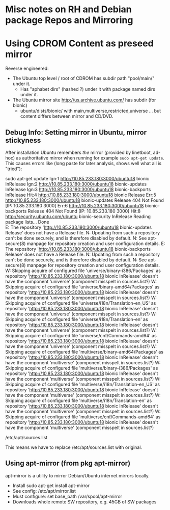 # Misc notes on RH and Debian package Repos and Mirroring

# Using CDROM Content as preseed mirror

Reverse engineered:
- The Ubuntu top level / root of CDROM has subdir path "pool/main/" under it.
  - Has "aphabet dirs" (hashed ?) under it with package named dirs under it.
- The Ubuntu mirror site http://us.archive.ubuntu.com/ has subdir (for bionic)
  - ubuntu/dists/bionic/ with main,multiverse,restricted,universe ... but content differs between mirror and CD/DVD.

## Debug Info: Setting mirror in Ubuntu, mirror stickyness

After installation Ubuntu remembers *the* mirror (provided by linetboot, ad-hoc) as authoritative mirror when running for example `sudo apt-get update`.
This causes errors like (long paste for later analysis, shows well what all is "tried"):

sudo apt-get update
Ign:1 http://10.85.233.180:3000/ubuntu18 bionic InRelease
Ign:2 http://10.85.233.180:3000/ubuntu18 bionic-updates InRelease
Ign:3 http://10.85.233.180:3000/ubuntu18 bionic-backports InRelease
Hit:4 http://10.85.233.180:3000/ubuntu18 bionic Release
Err:5 http://10.85.233.180:3000/ubuntu18 bionic-updates Release
  404  Not Found [IP: 10.85.233.180 3000]
Err:6 http://10.85.233.180:3000/ubuntu18 bionic-backports Release
  404  Not Found [IP: 10.85.233.180 3000]
Hit:8 http://security.ubuntu.com/ubuntu bionic-security InRelease
Reading package lists... Done         
E: The repository 'http://10.85.233.180:3000/ubuntu18 bionic-updates Release' does not have a Release file.
N: Updating from such a repository can't be done securely, and is therefore disabled by default.
N: See apt-secure(8) manpage for repository creation and user configuration details.
E: The repository 'http://10.85.233.180:3000/ubuntu18 bionic-backports Release' does not have a Release file.
N: Updating from such a repository can't be done securely, and is therefore disabled by default.
N: See apt-secure(8) manpage for repository creation and user configuration details.
W: Skipping acquire of configured file 'universe/binary-i386/Packages' as repository 'http://10.85.233.180:3000/ubuntu18 bionic InRelease' doesn't have the component 'universe' (component misspelt in sources.list?)
W: Skipping acquire of configured file 'universe/binary-amd64/Packages' as repository 'http://10.85.233.180:3000/ubuntu18 bionic InRelease' doesn't have the component 'universe' (component misspelt in sources.list?)
W: Skipping acquire of configured file 'universe/i18n/Translation-en_US' as repository 'http://10.85.233.180:3000/ubuntu18 bionic InRelease' doesn't have the component 'universe' (component misspelt in sources.list?)
W: Skipping acquire of configured file 'universe/i18n/Translation-en' as repository 'http://10.85.233.180:3000/ubuntu18 bionic InRelease' doesn't have the component 'universe' (component misspelt in sources.list?)
W: Skipping acquire of configured file 'universe/cnf/Commands-amd64' as repository 'http://10.85.233.180:3000/ubuntu18 bionic InRelease' doesn't have the component 'universe' (component misspelt in sources.list?)
W: Skipping acquire of configured file 'multiverse/binary-amd64/Packages' as repository 'http://10.85.233.180:3000/ubuntu18 bionic InRelease' doesn't have the component 'multiverse' (component misspelt in sources.list?)
W: Skipping acquire of configured file 'multiverse/binary-i386/Packages' as repository 'http://10.85.233.180:3000/ubuntu18 bionic InRelease' doesn't have the component 'multiverse' (component misspelt in sources.list?)
W: Skipping acquire of configured file 'multiverse/i18n/Translation-en_US' as repository 'http://10.85.233.180:3000/ubuntu18 bionic InRelease' doesn't have the component 'multiverse' (component misspelt in sources.list?)
W: Skipping acquire of configured file 'multiverse/i18n/Translation-en' as repository 'http://10.85.233.180:3000/ubuntu18 bionic InRelease' doesn't have the component 'multiverse' (component misspelt in sources.list?)
W: Skipping acquire of configured file 'multiverse/cnf/Commands-amd64' as repository 'http://10.85.233.180:3000/ubuntu18 bionic InRelease' doesn't have the component 'multiverse' (component misspelt in sources.list?)

/etc/apt/sources.list

This means we have to replace /etc/apt/sources.list with original.

## Using apt-mirror (from pkg apt-mirror)

apt-mirror is a utility to mirror Debian/Ubuntu internet mirrors locally.

- Install sudo apt-get install apt-mirror
- See config: /etc/apt/mirror.list
- Must configure: set base_path           /var/spool/apt-mirror
- Downloads whole remote SW repository, e.g. 45GB of SW packages

